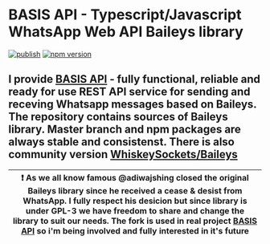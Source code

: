 # BASIS API - Typescript/Javascript WhatsApp Web API Baileys library

[![publish](https://github.com/Yard-Team/Baileys/workflows/Publish%20Release/badge.svg)](https://github.com/Yard-Team/Baileys/actions/workflows/publish-release.yml)
[![npm version](https://badge.fury.io/js/@yard-team%2Fbaileys.svg)](https://badge.fury.io/js/@yard-team%2Fbaileys)

## I provide [BASIS API](https://basis-api.com) - fully functional, reliable and ready for use REST API service for sending and receving Whatsapp messages based on Baileys. The repository contains sources of Baileys library. Master branch and npm packages are always stable and consistenst. There is also community version [WhiskeySockets/Baileys](https://github.com/WhiskeySockets/Baileys)

| :exclamation: As we all know famous @adiwajshing closed the original Baileys library since he received a cease & desist from WhatsApp. I fully respect his desicion but since library is under GPL-3 we have freedom to share and change the library to suit our needs. The fork is used in real project [BASIS API](https://basis-api.com) so i'm being involved and fully interested in it's future|
|-----------------------------------------|
